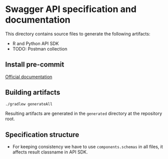 # Swagger API specification and documentation

This directory contains source files to generate the following artifacts:
- R and Python API SDK
- TODO: Postman collection

## Install pre-commit
[Official documentation](https://pre-commit.com/#installation)

## Building artifacts

```bash
./gradlew generateAll
```

Resulting artifacts are generated in the `generated` directory at the
repository root.

## Specification structure

* For keeping consistency we have to use `components.schemas` in all files, it affects result classname in API SDK.
